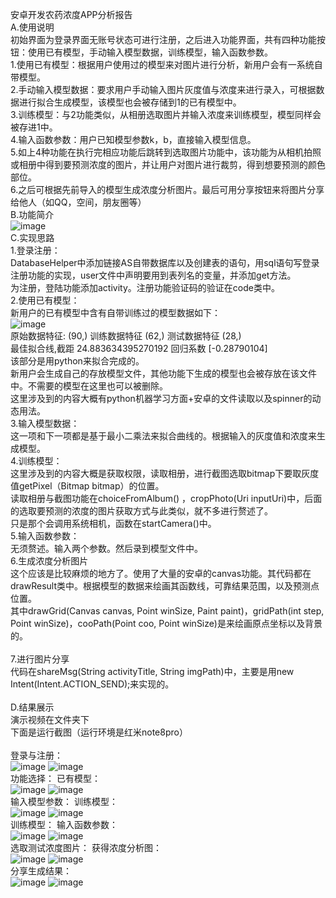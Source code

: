 安卓开发农药浓度APP分析报告<br>
A.使用说明<br>
初始界面为登录界面无账号状态可进行注册，之后进入功能界面，共有四种功能按钮：使用已有模型，手动输入模型数据，训练模型，输入函数参数。<br>
1.使用已有模型：根据用户使用过的模型来对图片进行分析，新用户会有一系统自带模型。<br>
2.手动输入模型数据：要求用户手动输入图片灰度值与浓度来进行录入，可根据数据进行拟合生成模型，该模型也会被存储到1的已有模型中。<br>
3.训练模型：与2功能类似，从相册选取图片并输入浓度来训练模型，模型同样会被存进1中。<br>
4.输入函数参数：用户已知模型参数k，b，直接输入模型信息。<br>
5.如上4种功能在执行完相应功能后跳转到选取图片功能中，该功能为从相机拍照或相册中得到要预测浓度的图片，并让用户对图片进行裁剪，得到想要预测的颜色部位。<br>
6.之后可根据先前导入的模型生成浓度分析图片。最后可用分享按钮来将图片分享给他人（如QQ，空间，朋友圈等）<br>
B.功能简介<br>
![image](https://github.com/xayzer/SchoolProjects/blob/main/pics%20for%20readme/pic7.png)<br>
C.实现思路<br>
1.登录注册：<br>
DatabaseHelper中添加链接AS自带数据库以及创建表的语句，用sql语句写登录注册功能的实现，user文件中声明要用到表列名的变量，并添加get方法。<br>
为注册，登陆功能添加activity。注册功能验证码的验证在code类中。<br>
2.使用已有模型：<br>
新用户的已有模型中含有自带训练过的模型数据如下：<br>
![image](https://github.com/xayzer/SchoolProjects/blob/main/pics%20for%20readme/pic8.png)<br>
原始数据特征: (90,) 训练数据特征 (62,) 测试数据特征 (28,)<br>
最佳拟合线,截距 24.883634395270192 回归系数 [-0.28790104]<br>
该部分是用python来拟合完成的。<br>
新用户会生成自己的存放模型文件，其他功能下生成的模型也会被存放在该文件中。不需要的模型在这里也可以被删除。<br>
这里涉及到的内容大概有python机器学习方面+安卓的文件读取以及spinner的动态用法。<br>
3.输入模型数据：<br>
这一项和下一项都是基于最小二乘法来拟合曲线的。根据输入的灰度值和浓度来生成模型。<br>
4.训练模型：<br>
这里涉及到的内容大概是获取权限，读取相册，进行截图选取bitmap下要取灰度值getPixel（Bitmap bitmap）的位置。<br>
读取相册与截图功能在choiceFromAlbum() ，cropPhoto(Uri inputUri)中，后面的选取要预测的浓度的图片获取方式与此类似，就不多进行赘述了。<br>
只是那个会调用系统相机，函数在startCamera()中。<br>
5.输入函数参数：<br>
无须赘述。输入两个参数。然后录到模型文件中。<br>
6.生成浓度分析图片<br>
这个应该是比较麻烦的地方了。使用了大量的安卓的canvas功能。其代码都在drawResult类中。根据模型的数据来绘画其函数线，可靠结果范围，以及预测点位置。<br>
其中drawGrid(Canvas canvas, Point winSize, Paint paint)，gridPath(int step, Point winSize)，cooPath(Point coo, Point winSize)是来绘画原点坐标以及背景的。<br>
<br>
7.进行图片分享<br>
代码在shareMsg(String activityTitle, String imgPath)中，主要是用new Intent(Intent.ACTION_SEND);来实现的。<br>
<br>
D.结果展示<br>
演示视频在文件夹下<br>
下面是运行截图（运行环境是红米note8pro）<br>
<br>
登录与注册：<br>
![image](https://github.com/xayzer/SchoolProjects/blob/main/pics%20for%20readme/pic9.png)
![image](https://github.com/xayzer/SchoolProjects/blob/main/pics%20for%20readme/pic10.png)<br>
功能选择：                              已有模型：<br>
![image](https://github.com/xayzer/SchoolProjects/blob/main/pics%20for%20readme/pic11.png)
![image](https://github.com/xayzer/SchoolProjects/blob/main/pics%20for%20readme/pic12.png)<br>
输入模型参数：                          训练模型：<br>
![image](https://github.com/xayzer/SchoolProjects/blob/main/pics%20for%20readme/pic13.png)
![image](https://github.com/xayzer/SchoolProjects/blob/main/pics%20for%20readme/pic14.png)<br>
训练模型：                              输入函数参数：<br>
![image](https://github.com/xayzer/SchoolProjects/blob/main/pics%20for%20readme/pic15.png)
![image](https://github.com/xayzer/SchoolProjects/blob/main/pics%20for%20readme/pic16.png)<br>
选取测试浓度图片：                      获得浓度分析图：<br>
![image](https://github.com/xayzer/SchoolProjects/blob/main/pics%20for%20readme/pic17.png)
![image](https://github.com/xayzer/SchoolProjects/blob/main/pics%20for%20readme/pic18.png)<br>
分享生成结果：<br>
![image](https://github.com/xayzer/SchoolProjects/blob/main/pics%20for%20readme/pic19.png)
![image](https://github.com/xayzer/SchoolProjects/blob/main/pics%20for%20readme/pic120.png)<br>
